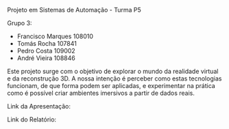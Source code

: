 Projeto em Sistemas de Automação - Turma P5

Grupo 3:
- Francisco Marques 108010
- Tomás Rocha 107841
- Pedro Costa 109002
- André Vieira 108846

Este projeto surge com o objetivo de explorar o mundo da realidade virtual e da reconstrução 3D. A nossa intenção é perceber como estas tecnologias funcionam, 
de que forma podem ser aplicadas, e experimentar na prática como é possível criar ambientes imersivos a partir de dados reais.

Link da Apresentação:

Link do Relatório:

